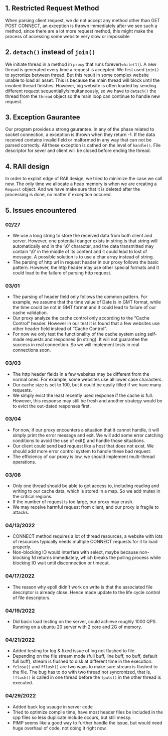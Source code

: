 ## 1. Restricted Request Method
When parsing client request, we do not accept any method other than GET POST CONNECT, an exception is thrown immediately after we see such a method, since there are a lot more request method, this might make the process of accessing some website very slow or impossible

## 2. `detach()` instead of `join()`
We initiate thread in a method in `proxy` that runs forever(`while(1)`). A new thread is generated every time a request is accepted. We first used `join()` to sycronize between thread. But this result in some complex website unable to load all asset. This is because the main thread will block until the invoked thread finishes. However, big website is often loaded by sending different request sequentially/simultaneously, so we have to `detach()` the thread from the `thread` object so the main loop can continue to handle new request.

## 3. Exception Gaurantee
Our program provides a strong gaurantee. In any of the phase related to socket connection, a exception is thrown when they return -1. If the data received contains invalid field or malformed in any way that can not be parsed correctly. All these exception is cathed on the level of `handle()`. File descriptor for sever and client will be closed before ending the thread.

## 4. RAII design
In order to exploit edge of RAII design, we tried to minimize the case we call new. The only time we allocate a heap memory is when we are creating a `Request` object. And we have make sure that it is deleted after the processing is done, no matter if exception occured.

## 5. Issues encountered
### 02/27
- We use a long string to store the received data from both client and server. However, one potential danger exists in string is that string will automatically end in the ‘\0’ character, and the data transmitted may contain ‘\0’ in the middle of its content and it could lead to lost of message. A possible solution is to use a char array instead of string.
- The parsing of http url in request header in our proxy follows the basic pattern. However, the http header may use other special formats and it could lead to the failure of parsing http request.

### 03/01
- The parsing of header field only follows the common pattern. For example, we assume that the time value of Date is in GMT format, while the time could be not in GMT format and it could lead to failure of our cache validation.
- Our proxy analyze the cache control only according to the “Cache Control” header. However in our test it is found that a few websites use other header field instead of “Cache Control”.
- For now we only test the functionality of the cache system using self-made requests and responses (in string). It will not guarantee the success in real connection. So we will implement tests in real connections soon.  

### 03/03
- The http header fields in a few websites may be different from the normal ones. For example, some websites use all lower case characters.
- Our cache size is set to 100, but it could be easily filled if we have many requests.
- We simply evict the least recently used response if the cache is full. However, this response may still be fresh and another strategy would be to evict the out-dated responses first.

### 03/04
- For now, if our proxy encounters a situation that it cannot handle, it will simply print the error message and exit. We will add some error catching conditions to avoid the use of exit() and handle those situations.
- Our client could send bad request like a host that does not exist. We should add more error control system to handle these bad request.
- The efficiency of our proxy is low, we should implement multi-thread operations.

### 03/06
- Only one thread should be able to get access to, including reading and writing to our cache data, which is stored in a map. So we add mutex in the critical regions.
- If the number of request is too large, our proxy may crush.
- We may receive harmful request from client, and our proxy is fragile to attacks.

### 04/13/2022
- CONNECT method requires a lot of thread resources, a website with lots of resources typically needs multiple CONNECT requests for it to load properly.
- Non-blocking IO would interfare with select, maybe because non-blocking fd returns immediately, which breaks the polling process while blocking IO wait until disconnection or timeout.

### 04/17/2022
- The reason why epoll didn't work on write is that the associated file descriptor is already close. Hence made update to the life cycle control of file descriptors.

### 04/19/2022
- Did basic load testing on the server, could achieve roughly 1000 QPS. Running on a ubuntu 20 server with 2 core and 2G of memory.

### 04/21/2022
- Added testing for log & fixed issue of log not flushed to file.
- Depending on the file stream mode (full buff, line buff, no buff, default full buff), stream is flushed to disk at different time in the execution.
- `fclose()` and `fflush()` are two ways to make sure stream is flushed to the file. The bug has to do with two thread not syncronized, that is, `fflush()` is called in one thread before the `fputs()` in the other thread is executed.

### 04/29/2022
- Added back log usauge in server code
- Tried to optimize compile time, have most header files be included in the cpp files so less duplicate include occurs, but still messy.
- PIMP seems like a good way to further handle the issue, but would need huge overhaul of code, not doing it right now.